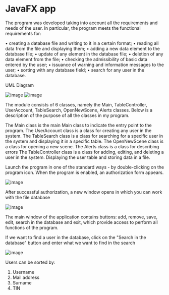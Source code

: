 # JavaFX app

The program was developed taking into account all the requirements and needs of the user. In particular, the program meets the functional requirements for:

• creating a database file and writing to it in a certain format;
• reading all data from the file and displaying them;
• adding a new data element to the database file;
• update of any element in the database file;
• deletion of any data element from the file;
• checking the admissibility of basic data entered by the user;
• issuance of warning and information messages to the user;
• sorting with any database field;
• search for any user in the database.

UML Diagram

![image](https://user-images.githubusercontent.com/84277122/183878374-8f17bda5-0ddb-4a41-a9ad-8fc10812de21.png)
![image](https://user-images.githubusercontent.com/84277122/183878446-4c1babe4-f84c-482e-b944-449f50ffba0f.png)

The module consists of 6 classes, namely the Main, TableController, UserAccount, TableSearch, OpenNewScene, Alerts classes. Below is a description of the purpose of all the classes in my program.

The Main class is the main Main class to indicate the entry point to the program.
The UserAccount class is a class for creating any user in the system.
The TableSearch class is a class for searching for a specific user in the system and displaying it in a specific table.
The OpenNewScene class is a class for opening a new scene.
The Alerts class is a class for describing errors
The TableController class is a class for adding, editing, and deleting a user in the system. Displaying the user table and storing data in a file.

Launch the program in one of the standard ways - by double-clicking on the program icon. When the program is enabled, an authorization form appears.

![image](https://user-images.githubusercontent.com/84277122/183878616-ce7d9395-12d0-4bfb-a7c6-a757e7f58900.png)

After successful authorization, a new window opens in which you can work with the file database

![image](https://user-images.githubusercontent.com/84277122/183878769-b3bf25b8-27d3-4a38-8cf4-ef916658add6.png)

The main window of the application contains buttons: add, remove, save, edit, search in the database and exit, which provide access to perform all functions of the program.

If we want to find a user in the database, click on the "Search in the database" button and enter what we want to find in the search

![image](https://user-images.githubusercontent.com/84277122/183879914-866c111e-3961-4d17-89ca-dbbc1484ff98.png)

Users can be sorted by:
1. Username
2. Mail address
3. Surname
4. TIN
